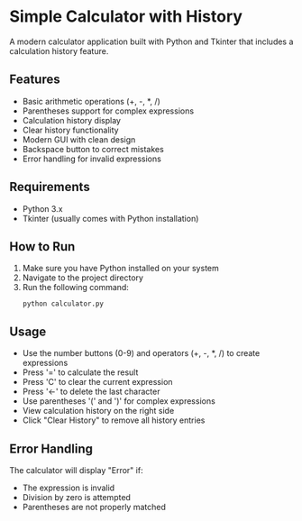 # Simple Calculator with History

A modern calculator application built with Python and Tkinter that includes a calculation history feature.

## Features

- Basic arithmetic operations (+, -, *, /)
- Parentheses support for complex expressions
- Calculation history display
- Clear history functionality
- Modern GUI with clean design
- Backspace button to correct mistakes
- Error handling for invalid expressions

## Requirements

- Python 3.x
- Tkinter (usually comes with Python installation)

## How to Run

1. Make sure you have Python installed on your system
2. Navigate to the project directory
3. Run the following command:
   ```
   python calculator.py
   ```

## Usage

- Use the number buttons (0-9) and operators (+, -, *, /) to create expressions
- Press '=' to calculate the result
- Press 'C' to clear the current expression
- Press '←' to delete the last character
- Use parentheses '(' and ')' for complex expressions
- View calculation history on the right side
- Click "Clear History" to remove all history entries

## Error Handling

The calculator will display "Error" if:
- The expression is invalid
- Division by zero is attempted
- Parentheses are not properly matched

